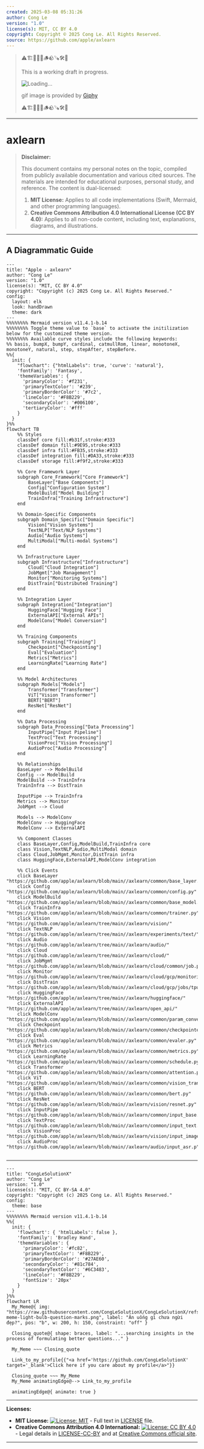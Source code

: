 ```yaml
---
created: 2025-03-08 05:31:26
author: Cong Le
version: "1.0"
license(s): MIT, CC BY 4.0
copyright: Copyright © 2025 Cong Le. All Rights Reserved.
source: https://github.com/apple/axlearn
---
```


> ⚠️🏗️🚧🦺🧱🪵🪨🪚🛠️👷
> 
> This is a working draft in progress.
> 
> ![Loading...](https://media3.giphy.com/media/v1.Y2lkPTc5MGI3NjExM2thOWJjbXFpazVwbm9lM2xieDdhYmx4aGlsbzBrN2NidmZpaDBhcSZlcD12MV9pbnRlcm5hbF9naWZfYnlfaWQmY3Q9Zw/bfrlODgSLqXxS/giphy.gif)
> 
> gif image is provided by [Giphy](https://giphy.com)
> 
> ⚠️🏗️🚧🦺🧱🪵🪨🪚🛠️👷

----


# axlearn
> **Disclaimer:**
>
> This document contains my personal notes on the topic,
> compiled from publicly available documentation and various cited sources.
> The materials are intended for educational purposes, personal study, and reference.
> The content is dual-licensed:
> 1. **MIT License:** Applies to all code implementations (Swift, Mermaid, and other programming languages).
> 2. **Creative Commons Attribution 4.0 International License (CC BY 4.0):** Applies to all non-code content, including text, explanations, diagrams, and illustrations.
---


## A Diagrammatic Guide 




```mermaid
---
title: "Apple - axlearn"
author: "Cong Le"
version: "1.0"
license(s): "MIT, CC BY 4.0"
copyright: "Copyright (c) 2025 Cong Le. All Rights Reserved."
config:
  layout: elk
  look: handDrawn
  theme: dark
---
%%%%%%%% Mermaid version v11.4.1-b.14
%%%%%%%% Toggle theme value to `base` to activate the initilization below for the customized theme version.
%%%%%%%% Available curve styles include the following keywords:
%% basis, bumpX, bumpY, cardinal, catmullRom, linear, monotoneX, monotoneY, natural, step, stepAfter, stepBefore.
%%{
  init: {
    "flowchart": {"htmlLabels": true, 'curve': 'natural'},
    'fontFamily': 'Fantasy',
    'themeVariables': {
      'primaryColor': '#f231',
      'primaryTextColor': '#239',
      'primaryBorderColor': '#7c2',
      'lineColor': '#F8B229',
      'secondaryColor': '#006100',
      'tertiaryColor': '#fff'
    }
  }
}%%
flowchart TB
    %% Styles
    classDef core fill:#b31f,stroke:#333
    classDef domain fill:#9E95,stroke:#333
    classDef infra fill:#FB35,stroke:#333
    classDef integration fill:#DA33,stroke:#333
    classDef storage fill:#f9f2,stroke:#333
    
    %% Core Framework Layer
    subgraph Core_Framework["Core Framework"]
        BaseLayer["Base Components"]
        Config["Configuration System"]
        ModelBuild["Model Building"]
        TrainInfra["Training Infrastructure"]
    end
    
    %% Domain-Specific Components
    subgraph Domain_Specific["Domain Specific"]
        Vision["Vision Systems"]
        TextNLP["Text/NLP Systems"]
        Audio["Audio Systems"]
        MultiModal["Multi-modal Systems"]
    end
    
    %% Infrastructure Layer
    subgraph Infrastructure["Infrastructure"]
        Cloud["Cloud Integration"]
        JobMgmt["Job Management"]
        Monitor["Monitoring Systems"]
        DistTrain["Distributed Training"]
    end
    
    %% Integration Layer
    subgraph Integration["Integration"]
        HuggingFace["Hugging Face"]
        ExternalAPI["External APIs"]
        ModelConv["Model Conversion"]
    end
    
    %% Training Components
    subgraph Training["Training"]
        Checkpoint["Checkpointing"]
        Eval["Evaluation"]
        Metrics["Metrics"]
        LearningRate["Learning Rate"]
    end
    
    %% Model Architectures
    subgraph Models["Models"]
        Transformer["Transformer"]
        ViT["Vision Transformer"]
        BERT["BERT"]
        ResNet["ResNet"]
    end
    
    %% Data Processing
    subgraph Data_Processing["Data Processing"]
        InputPipe["Input Pipeline"]
        TextProc["Text Processing"]
        VisionProc["Vision Processing"]
        AudioProc["Audio Processing"]
    end
    
    %% Relationships
    BaseLayer --> ModelBuild
    Config --> ModelBuild
    ModelBuild --> TrainInfra
    TrainInfra --> DistTrain
    
    InputPipe --> TrainInfra
    Metrics --> Monitor
    JobMgmt --> Cloud
    
    Models --> ModelConv
    ModelConv --> HuggingFace
    ModelConv --> ExternalAPI
    
    %% Component Classes
    class BaseLayer,Config,ModelBuild,TrainInfra core
    class Vision,TextNLP,Audio,MultiModal domain
    class Cloud,JobMgmt,Monitor,DistTrain infra
    class HuggingFace,ExternalAPI,ModelConv integration
    
    %% Click Events
    click BaseLayer "https://github.com/apple/axlearn/blob/main//axlearn/common/base_layer.py"
    click Config "https://github.com/apple/axlearn/blob/main//axlearn/common/config.py"
    click ModelBuild "https://github.com/apple/axlearn/blob/main//axlearn/common/base_model.py"
    click TrainInfra "https://github.com/apple/axlearn/blob/main//axlearn/common/trainer.py"
    click Vision "https://github.com/apple/axlearn/tree/main//axlearn/vision/"
    click TextNLP "https://github.com/apple/axlearn/tree/main//axlearn/experiments/text/"
    click Audio "https://github.com/apple/axlearn/tree/main//axlearn/audio/"
    click Cloud "https://github.com/apple/axlearn/tree/main//axlearn/cloud/"
    click JobMgmt "https://github.com/apple/axlearn/blob/main//axlearn/cloud/common/job.py"
    click Monitor "https://github.com/apple/axlearn/tree/main//axlearn/cloud/gcp/monitoring/"
    click DistTrain "https://github.com/apple/axlearn/blob/main//axlearn/cloud/gcp/jobs/tpu_runner.py"
    click HuggingFace "https://github.com/apple/axlearn/tree/main//axlearn/huggingface/"
    click ExternalAPI "https://github.com/apple/axlearn/tree/main//axlearn/open_api/"
    click ModelConv "https://github.com/apple/axlearn/blob/main//axlearn/common/param_converter.py"
    click Checkpoint "https://github.com/apple/axlearn/blob/main//axlearn/common/checkpointer.py"
    click Eval "https://github.com/apple/axlearn/blob/main//axlearn/common/evaler.py"
    click Metrics "https://github.com/apple/axlearn/blob/main//axlearn/common/metrics.py"
    click LearningRate "https://github.com/apple/axlearn/blob/main//axlearn/common/schedule.py"
    click Transformer "https://github.com/apple/axlearn/blob/main//axlearn/common/attention.py"
    click ViT "https://github.com/apple/axlearn/blob/main//axlearn/common/vision_transformer.py"
    click BERT "https://github.com/apple/axlearn/blob/main//axlearn/common/bert.py"
    click ResNet "https://github.com/apple/axlearn/blob/main//axlearn/vision/resnet.py"
    click InputPipe "https://github.com/apple/axlearn/blob/main//axlearn/common/input_base.py"
    click TextProc "https://github.com/apple/axlearn/blob/main//axlearn/common/input_text.py"
    click VisionProc "https://github.com/apple/axlearn/blob/main//axlearn/vision/input_image.py"
    click AudioProc "https://github.com/apple/axlearn/blob/main//axlearn/audio/input_asr.p"
    
```


---

<!-- 
```mermaid
%% Current Mermaid version
info
```  -->


```mermaid
---
title: "CongLeSolutionX"
author: "Cong Le"
version: "1.0"
license(s): "MIT, CC BY-SA 4.0"
copyright: "Copyright (c) 2025 Cong Le. All Rights Reserved."
config:
  theme: base
---
%%%%%%%% Mermaid version v11.4.1-b.14
%%{
  init: {
    'flowchart': { 'htmlLabels': false },
    'fontFamily': 'Bradley Hand',
    'themeVariables': {
      'primaryColor': '#fc82',
      'primaryTextColor': '#F8B229',
      'primaryBorderColor': '#27AE60',
      'secondaryColor': '#81c784',
      'secondaryTextColor': '#6C3483',
      'lineColor': '#F8B229',
      'fontSize': '20px'
    }
  }
}%%
flowchart LR
  My_Meme@{ img: "https://raw.githubusercontent.com/CongLeSolutionX/CongLeSolutionX/refs/heads/main/assets/images/My-meme-light-bulb-question-marks.png", label: "Ăn uống gì chưa ngừi đẹp?", pos: "b", w: 200, h: 150, constraint: "off" }

  Closing_quote@{ shape: braces, label: "...searching insights in the process of formulating better questions..." }
    
  My_Meme ~~~ Closing_quote
    
  Link_to_my_profile{{"<a href='https://github.com/CongLeSolutionX' target='_blank'>Click here if you care about my profile</a>"}}

  Closing_quote ~~~ My_Meme
  My_Meme animatingEdge@--> Link_to_my_profile
  
  animatingEdge@{ animate: true }

```




---
**Licenses:**

- **MIT License:**  [![License: MIT](https://img.shields.io/badge/License-MIT-yellow.svg)](LICENSE) - Full text in [LICENSE](LICENSE) file.
- **Creative Commons Attribution 4.0 International:** [![License: CC BY 4.0](https://licensebuttons.net/l/by/4.0/88x31.png)](LICENSE-CC-BY) - Legal details in [LICENSE-CC-BY](LICENSE-CC-BY) and at [Creative Commons official site](http://creativecommons.org/licenses/by/4.0/).

---
